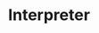 ---
layout: default
title: Interpreter
modified:
categories: behavioral
excerpt:
tags: []
image:
  feature:
  teaser: nav/400x250.png
  thumb:
---